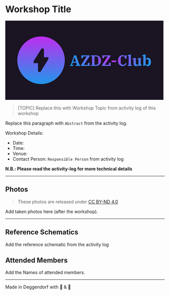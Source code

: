 # Workshop Title

![AZDZ-Banner](./.azdz/logo-horizontal-dark.png)

> [TOPIC] Replace this with Workshop Topic from activity log of this workshop

Replace this paragraph with `Abstract` from the activity log.

Workshop Details:

- Date:
- Time:
- Venue:
- Contact Person: `Responsible Person` from activity log

**N.B.: Please read the activity-log for more technical details**

---

## Photos

> These photos are released under 
> [CC BY-ND 4.0](https://creativecommons.org/licenses/by-nd/4.0/)

Add taken photos here (after the workshop).

---

## Reference Schematics

Add the reference schematic from the activity log

## Attended Members

Add the Names of attended members.

---

Made in Deggendorf with :beers: & :pretzel:
